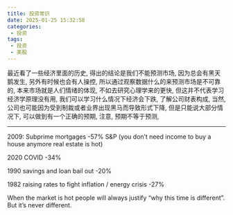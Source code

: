 ```yaml
---
title: 投资常识
date: 2025-01-25 15:32:58
categories:
 - 投资
tags:
 - 投资
 - 美股
---
```


最近看了一些经济里面的历史, 得出的结论是我们不能预测市场, 因为总会有黑天鹅发生,  另外有时候也会有人操控, 所以通过观察数据什么的来预测市场是不可靠的,  本来市场就是人们情绪的体现, 不如去研究心理学来的更快, 但这并不代表学习经济学原理没有用, 我们可以学习什么情况下经济会下跌, 了解公司财表构成, 当然, 公司也可能因为受到制裁或者业界出现黑马而导致形式下降, 但是只能说大部分情况下, 可以做到有一个正确的预期, 注意, 预期不等于预测,  

--------

2009: Subprime mortgages -57% S&P (you don’t need income to buy a house anymore real estate is hot)

2020 COVID -34%

1990 savings and loan bail out -20%

1982 raising rates to fight inflation / energy crisis -27%

When the market is hot people will always justify “why this time is different”. But it’s never different.